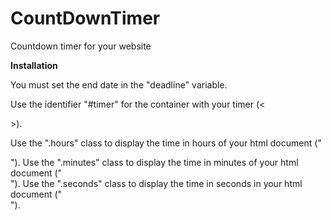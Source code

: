 # CountDownTimer
Countdown timer for your website

**Installation**

You must set the end date in the "deadline" variable.

Use the identifier "#timer" for the container with your timer (<<div id = "timer">>).
  
Use the ".hours" class to display the time in hours of your html document ("<div class = "hours">").
Use the ".minutes" class to display the time in minutes of your html document ("<div class = "minutes">").
Use the ".seconds" class to display the time in seconds in your html document ("<div class = "seconds">").
